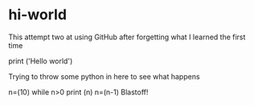 # hi-world
This attempt two at using GitHub after forgetting what I learned the first time

print ('Hello world')

Trying to throw some python in here to see what happens

n=(10)
while n>0
  print (n)
  n=(n-1)
 Blastoff!
